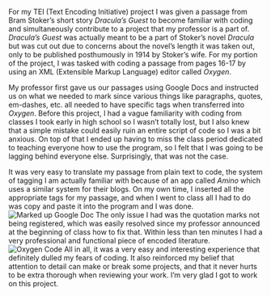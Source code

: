 For my TEI (Text Encoding Initiative) project I was given a passage from Bram Stoker’s short story _Dracula’s Guest_ to become familiar with coding and simultaneously contribute to a project that my professor is a part of. _Dracula’s Guest_ was actually meant to be a part of Stoker’s novel _Dracula_ but was cut out due to concerns about the novel’s length it was taken out, only to be published posthumously in 1914 by Stoker’s wife. For my portion of the project, I was tasked with coding a passage from pages 16-17 by using an XML (Extensible Markup Language) editor called _Oxygen_. 

My professor first gave us our passages using Google Docs and instructed us on what we needed to mark since various things like paragraphs, quotes, em-dashes, etc. all needed to have specific tags when transferred into _Oxygen_. Before this project, I had a vague familiarity with coding from classes I took early in high school so I wasn’t totally lost, but I also knew that a  simple mistake could easily ruin an entire script of code so I was a bit anxious. On top of that I ended up having to miss the class period dedicated to teaching everyone how to use the program, so I felt that I was going to be lagging behind everyone else. Surprisingly, that was not the case.

It was very easy to translate my passage from plain text to code, the system of tagging I am actually familiar with because of an app called _Amino_ which uses a similar system for their blogs. On my own time, I inserted all the appropriate tags for my passage, and when I went to class all I had to do was copy and paste it into the program and I was done. 
![Marked up Google Doc](https://eve-hedonette.github.io/E-Hedonette/images/TEI.PNG)
The only issue I had was the quotation marks not being registered, which was easily resolved since my professor announced at the beginning of class how to fix that. Within less than ten minutes I had a very professional and functional piece of encoded literature.
![Oxygen Code](https://eve-hedonette.github.io/E-Hedonette/images/Screenshot.png)
All in all, it was a very easy and interesting experience that definitely dulled my fears of coding. It also reinforced my belief that attention to detail can make or break some projects, and that it never hurts to be extra thorough when reviewing your work. I’m very glad I got to work on this project.

